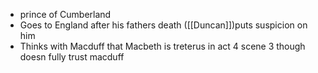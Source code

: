 - prince of Cumberland
- Goes to England after his fathers death ([[Duncan]])puts suspicion on him
- Thinks with Macduff that Macbeth is treterus in act 4 scene 3 though doesn fully trust macduff
<!--stackedit_data:
eyJoaXN0b3J5IjpbNTA0MjQ4NzY1LC0xMjk2Mjk4Mjk5XX0=
-->